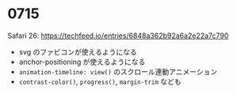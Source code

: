 # 0715

Safari 26: https://techfeed.io/entries/6848a362b92a6a2e22a7c790

- svg のファビコンが使えるようになる
- anchor-positioning が使えるようになる
- `animation-timeline: view()` のスクロール連動アニメーション
- `contrast-color()`, `progress()`, `margin-trim` なども
